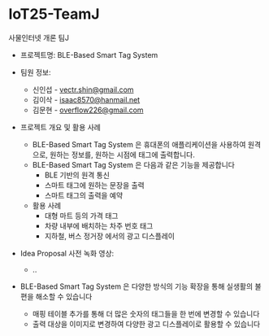 # IoT25-TeamJ
사물인터넷 개론 팀J

- 프로젝트명: BLE-Based Smart Tag System

- 팀원 정보:
  - 신인섭 - vectr.shin@gmail.com
  - 김이삭 - isaac8570@hanmail.net
  - 김문현 - overflow226@gmail.com

- 프로젝트 개요 및 활용 사례
  - BLE-Based Smart Tag System 은 휴대폰의 애플리케이션을 사용하여 원격으로, 원하는 정보를, 원하는 시점에 태그에 출력합니다.
  - BLE-Based Smart Tag System 은 다음과 같은 기능을 제공합니다
    -  BLE 기반의 원격 통신
    -  스마트 태그에 원하는 문장을 출력
    -  스마트 태그의 출력을 예약
  - 활용 사례
     - 대형 마트 등의 가격 태그
     - 차량 내부에 배치하는 차주 번호 태그
     - 지하철, 버스 정거장 에서의 광고 디스플레이

- Idea Proposal 사전 녹화 영상:
  - ..

- BLE-Based Smart Tag System 은 다양한 방식의 기능 확장을 통해 실생활의 불편을 해소할 수 있습니다
  - 매핑 테이블 추가를 통해 더 많은 숫자의 태그들을 한 번에 변경할 수 있습니다
  - 출력 대상을 이미지로 변경하여 다양한 광고 디스플레이로 활용할 수 있습니다
